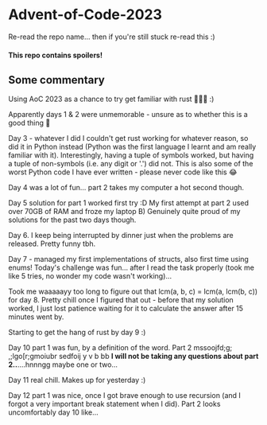 # Advent-of-Code-2023
Re-read the repo name... then if you're still stuck re-read this :)

#### This repo contains spoilers!

## Some commentary
Using AoC 2023 as a chance to try get familiar with rust 🦀🦀🦀 :)

Apparently days 1 & 2 were unmemorable - unsure as to whether this is a good thing 👀

Day 3 - whatever I did I couldn't get rust working for whatever reason, so did it in Python instead (Python was the first language I learnt and am really familiar with it). Interestingly, having a tuple of symbols worked, but having a tuple of non-symbols (i.e. any digit or '.') did not. This is also some of the worst Python code I have ever written - please never code like this 😂

Day 4 was a lot of fun... part 2 takes my computer a hot second though.

Day 5 solution for part 1 worked first try :D My first attempt at part 2 used over 70GB of RAM and froze my laptop B) Genuinely quite proud of my solutions for the past two days though.

Day 6. I keep being interrupted by dinner just when the problems are released. Pretty funny tbh.

Day 7 - managed my first implementations of structs, also first time using enums! Today's challenge was fun... after I read the task properly (took me like 5 tries, no wonder my code wasn't working)...

Took me waaaaayy too long to figure out that lcm(a, b, c) = lcm(a, lcm(b, c)) for day 8. Pretty chill once I figured that out - before that my solution worked, I just lost patience waiting for it to calculate the answer after 15 minutes went by.

Starting to get the hang of rust by day 9 :)

Day 10 part 1 was fun, by a definition of the word. Part 2 mssoojfd;g; ,;lgo[r;gmoiubr  sedfoij  y v   b bb  **I will not be taking any questions about part 2..**....hnnngg maybe one or two...

Day 11 real chill. Makes up for yesterday :)

Day 12 part 1 was nice, once I got brave enough to use recursion (and I forgot a very important break statement when I did). Part 2 looks uncomfortably day 10 like...
